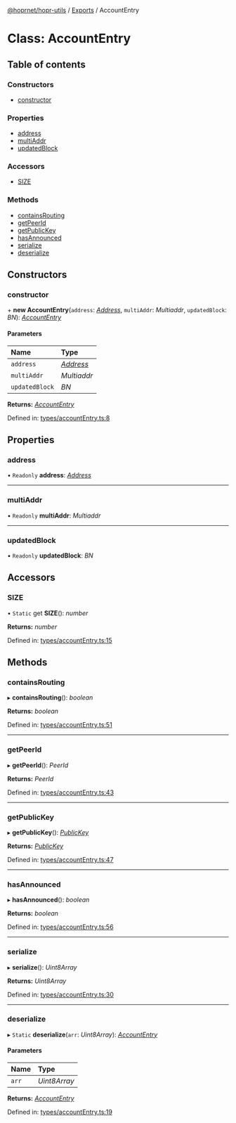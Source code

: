 [@hoprnet/hopr-utils](../README.md) / [Exports](../modules.md) / AccountEntry

# Class: AccountEntry

## Table of contents

### Constructors

- [constructor](accountentry.md#constructor)

### Properties

- [address](accountentry.md#address)
- [multiAddr](accountentry.md#multiaddr)
- [updatedBlock](accountentry.md#updatedblock)

### Accessors

- [SIZE](accountentry.md#size)

### Methods

- [containsRouting](accountentry.md#containsrouting)
- [getPeerId](accountentry.md#getpeerid)
- [getPublicKey](accountentry.md#getpublickey)
- [hasAnnounced](accountentry.md#hasannounced)
- [serialize](accountentry.md#serialize)
- [deserialize](accountentry.md#deserialize)

## Constructors

### constructor

\+ **new AccountEntry**(`address`: [_Address_](address.md), `multiAddr`: _Multiaddr_, `updatedBlock`: _BN_): [_AccountEntry_](accountentry.md)

#### Parameters

| Name           | Type                    |
| :------------- | :---------------------- |
| `address`      | [_Address_](address.md) |
| `multiAddr`    | _Multiaddr_             |
| `updatedBlock` | _BN_                    |

**Returns:** [_AccountEntry_](accountentry.md)

Defined in: [types/accountEntry.ts:8](https://github.com/hoprnet/hoprnet/blob/master/packages/utils/src/types/accountEntry.ts#L8)

## Properties

### address

• `Readonly` **address**: [_Address_](address.md)

---

### multiAddr

• `Readonly` **multiAddr**: _Multiaddr_

---

### updatedBlock

• `Readonly` **updatedBlock**: _BN_

## Accessors

### SIZE

• `Static` get **SIZE**(): _number_

**Returns:** _number_

Defined in: [types/accountEntry.ts:15](https://github.com/hoprnet/hoprnet/blob/master/packages/utils/src/types/accountEntry.ts#L15)

## Methods

### containsRouting

▸ **containsRouting**(): _boolean_

**Returns:** _boolean_

Defined in: [types/accountEntry.ts:51](https://github.com/hoprnet/hoprnet/blob/master/packages/utils/src/types/accountEntry.ts#L51)

---

### getPeerId

▸ **getPeerId**(): _PeerId_

**Returns:** _PeerId_

Defined in: [types/accountEntry.ts:43](https://github.com/hoprnet/hoprnet/blob/master/packages/utils/src/types/accountEntry.ts#L43)

---

### getPublicKey

▸ **getPublicKey**(): [_PublicKey_](publickey.md)

**Returns:** [_PublicKey_](publickey.md)

Defined in: [types/accountEntry.ts:47](https://github.com/hoprnet/hoprnet/blob/master/packages/utils/src/types/accountEntry.ts#L47)

---

### hasAnnounced

▸ **hasAnnounced**(): _boolean_

**Returns:** _boolean_

Defined in: [types/accountEntry.ts:56](https://github.com/hoprnet/hoprnet/blob/master/packages/utils/src/types/accountEntry.ts#L56)

---

### serialize

▸ **serialize**(): _Uint8Array_

**Returns:** _Uint8Array_

Defined in: [types/accountEntry.ts:30](https://github.com/hoprnet/hoprnet/blob/master/packages/utils/src/types/accountEntry.ts#L30)

---

### deserialize

▸ `Static` **deserialize**(`arr`: _Uint8Array_): [_AccountEntry_](accountentry.md)

#### Parameters

| Name  | Type         |
| :---- | :----------- |
| `arr` | _Uint8Array_ |

**Returns:** [_AccountEntry_](accountentry.md)

Defined in: [types/accountEntry.ts:19](https://github.com/hoprnet/hoprnet/blob/master/packages/utils/src/types/accountEntry.ts#L19)
